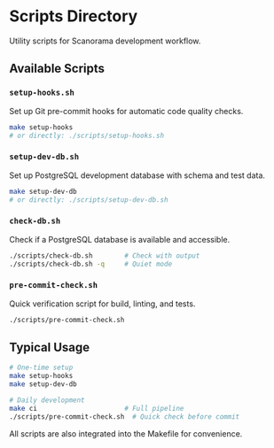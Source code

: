 # Scripts Directory

Utility scripts for Scanorama development workflow.

## Available Scripts

### `setup-hooks.sh`
Set up Git pre-commit hooks for automatic code quality checks.
```bash
make setup-hooks
# or directly: ./scripts/setup-hooks.sh
```

### `setup-dev-db.sh`
Set up PostgreSQL development database with schema and test data.
```bash
make setup-dev-db
# or directly: ./scripts/setup-dev-db.sh
```

### `check-db.sh`
Check if a PostgreSQL database is available and accessible.
```bash
./scripts/check-db.sh        # Check with output
./scripts/check-db.sh -q     # Quiet mode
```

### `pre-commit-check.sh`
Quick verification script for build, linting, and tests.
```bash
./scripts/pre-commit-check.sh
```

## Typical Usage

```bash
# One-time setup
make setup-hooks
make setup-dev-db

# Daily development
make ci                      # Full pipeline
./scripts/pre-commit-check.sh  # Quick check before commit
```

All scripts are also integrated into the Makefile for convenience.